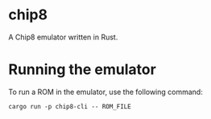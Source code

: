 # chip8

A Chip8 emulator written in Rust.

# Running the emulator

To run a ROM in the emulator, use the following command:

```
cargo run -p chip8-cli -- ROM_FILE
```
